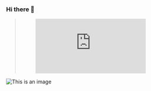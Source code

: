 ### Hi there 👋


  > <figure><embed src="https://wakatime.com/share/@3cac1a0a-7946-4283-a5ca-e2f853a6065d/f2bcd8a4-3b2a-44dd-b02e-dfa956ab89fa.svg"></embed></figure>

![This is an image](https://wakatime.com/share/@3cac1a0a-7946-4283-a5ca-e2f853a6065d/ba7dee7c-3176-436a-8689-72b818c4ef04.png)
